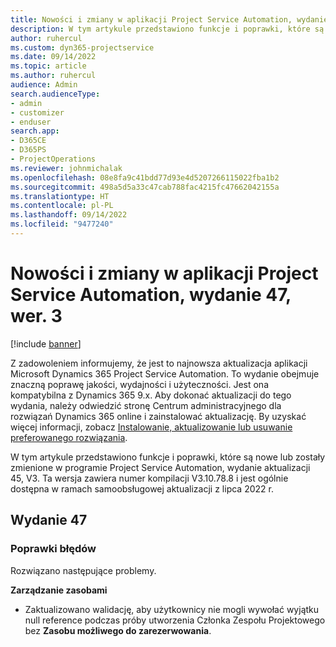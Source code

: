 ```yaml
---
title: Nowości i zmiany w aplikacji Project Service Automation, wydanie 47, wer. 3
description: W tym artykule przedstawiono funkcje i poprawki, które są dostępne w programie Microsoft Dynamics 365 Project Service Automation, aktualizacja 47, V3.
author: ruhercul
ms.custom: dyn365-projectservice
ms.date: 09/14/2022
ms.topic: article
ms.author: ruhercul
audience: Admin
search.audienceType:
- admin
- customizer
- enduser
search.app:
- D365CE
- D365PS
- ProjectOperations
ms.reviewer: johnmichalak
ms.openlocfilehash: 08e8fa9c41bdd77d93e4d5207266115022fba1b2
ms.sourcegitcommit: 498a5d5a33c47cab788fac4215fc47662042155a
ms.translationtype: HT
ms.contentlocale: pl-PL
ms.lasthandoff: 09/14/2022
ms.locfileid: "9477240"
---
```

# <a name="whats-new-or-changed-in-project-service-automation-update-release-47-v3"></a>Nowości i zmiany w aplikacji Project Service Automation, wydanie 47, wer. 3

[!include [banner](../includes/psa-now-project-operations.md)]

Z zadowoleniem informujemy, że jest to najnowsza aktualizacja aplikacji Microsoft Dynamics 365 Project Service Automation. To wydanie obejmuje znaczną poprawę jakości, wydajności i użyteczności. Jest ona kompatybilna z Dynamics 365 9.x. Aby dokonać aktualizacji do tego wydania, należy odwiedzić stronę Centrum administracyjnego dla rozwiązań Dynamics 365 online i zainstalować aktualizację. By uzyskać więcej informacji, zobacz [Instalowanie, aktualizowanie lub usuwanie preferowanego rozwiązania](/power-platform/admin/install-remove-preferred-solution).

W tym artykule przedstawiono funkcje i poprawki, które są nowe lub zostały zmienione w programie Project Service Automation, wydanie aktualizacji 45, V3. Ta wersja zawiera numer kompilacji V3.10.78.8 i jest ogólnie dostępna w ramach samoobsługowej aktualizacji z lipca 2022 r.

## <a name="update-release-47"></a>Wydanie 47

### <a name="bug-fixes"></a>Poprawki błędów

Rozwiązano następujące problemy.

**Zarządzanie zasobami**
- Zaktualizowano walidację, aby użytkownicy nie mogli wywołać wyjątku null reference podczas próby utworzenia Członka Zespołu Projektowego bez **Zasobu możliwego do zarezerwowania**.
